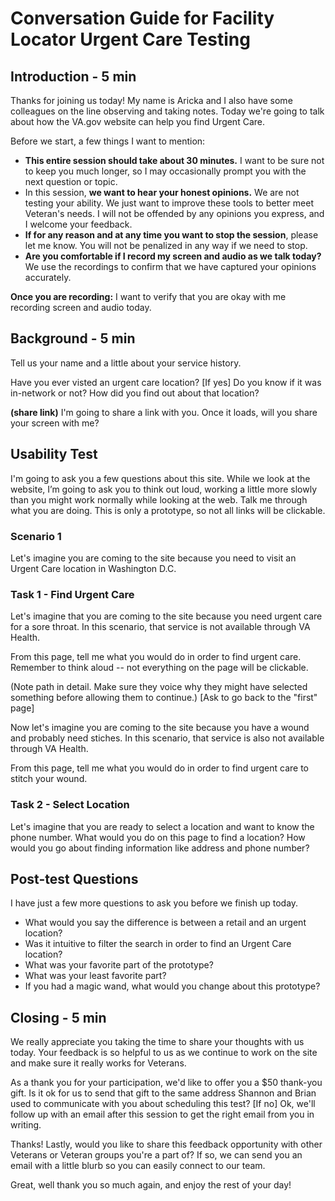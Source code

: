 # Conversation Guide for Facility Locator Urgent Care Testing
## Introduction - 5 min

Thanks for joining us today! My name is Aricka and I also have some colleagues on the line observing and taking notes. Today we're going to talk about how the VA.gov website can help you find Urgent Care.

Before we start, a few things I want to mention:

- **This entire session should take about 30 minutes.** I want to be sure not to keep you much longer, so I may occasionally prompt you with the next question or topic.
- In this session, **we want to hear your honest opinions.** We are not testing your ability. We just want to improve these tools to better meet Veteran's needs. I will not be offended by any opinions you express, and I welcome your feedback.
- **If for any reason and at any time you want to stop the session**, please let me know. You will not be penalized in any way if we need to stop.
- **Are you comfortable if I record my screen and audio as we talk today?** We use the recordings to confirm that we have captured your opinions accurately.

**Once you are recording:** I want to verify that you are okay with me recording screen and audio today.

## Background - 5 min

Tell us your name and a little about your service history. 

Have you ever visted an urgent care location? 
[If yes] Do you know if it was in-network or not? How did you find out about that location?

**(share link)** I'm going to share a link with you. Once it loads, will you share your screen with me?

## Usability Test
I'm going to ask you a few questions about this site. While we look at the website, I’m going to ask you to think out loud, working a little more slowly than you might work normally while looking at the web. Talk me through what you are doing. This is only a prototype, so not all links will be clickable.

### Scenario 1
Let's imagine you are coming to the site because you need to visit an Urgent Care location in Washington D.C. 

### Task 1 - Find Urgent Care
Let's imagine that you are coming to the site because you need urgent care for a sore throat. In this scenario, that service is not available through VA Health.

From this page, tell me what you would do in order to find urgent care. Remember to think aloud -- not everything on the page will be clickable. 

(Note path in detail. Make sure they voice why they might have selected something before allowing them to continue.)
[Ask to go back to the "first" page]

Now let's imagine you are coming to the site because you have a wound and probably need stiches. In this scenario, that service is also not available through VA Health. 

From this page, tell me what you would do in order to find urgent care to stitch your wound.

### Task 2 - Select Location
Let's imagine that you are ready to select a location and want to know the phone number. What would you do on this page to find a location? How would you go about finding information like address and phone number?

## Post-test Questions 
I have just a few more questions to ask you before we finish up today.
- What would you say the difference is between a retail and an urgent location? 
- Was it intuitive to filter the search in order to find an Urgent Care location?
- What was your favorite part of the prototype?
- What was your least favorite part?
- If you had a magic wand, what would you change about this prototype?

## Closing - 5 min
We really appreciate you taking the time to share your thoughts with us today. Your feedback is so helpful to us as we continue to work on the site and make sure it really works for Veterans.

As a thank you for your participation, we'd like to offer you a $50 thank-you gift. Is it ok for us to send that gift to the same address Shannon and Brian used to communicate with you about scheduling this test? [If no] Ok, we'll follow up with an email after this session to get the right email from you in writing.

Thanks! Lastly, would you like to share this feedback opportunity with other Veterans or Veteran groups you're a part of? If so, we can send you an email with a little blurb so you can easily connect to our team.

Great, well thank you so much again, and enjoy the rest of your day!
